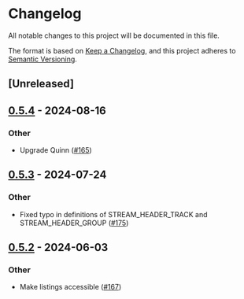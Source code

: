 # Changelog
All notable changes to this project will be documented in this file.

The format is based on [Keep a Changelog](https://keepachangelog.com/en/1.0.0/),
and this project adheres to [Semantic Versioning](https://semver.org/spec/v2.0.0.html).

## [Unreleased]

## [0.5.4](https://github.com/kixelated/moq-rs/compare/moq-transport-v0.5.3...moq-transport-v0.5.4) - 2024-08-16

### Other
- Upgrade Quinn ([#165](https://github.com/kixelated/moq-rs/pull/165))

## [0.5.3](https://github.com/kixelated/moq-rs/compare/moq-transport-v0.5.2...moq-transport-v0.5.3) - 2024-07-24

### Other
- Fixed typo in definitions of STREAM_HEADER_TRACK and STREAM_HEADER_GROUP ([#175](https://github.com/kixelated/moq-rs/pull/175))

## [0.5.2](https://github.com/kixelated/moq-rs/compare/moq-transport-v0.5.1...moq-transport-v0.5.2) - 2024-06-03

### Other
- Make listings accessible ([#167](https://github.com/kixelated/moq-rs/pull/167))
